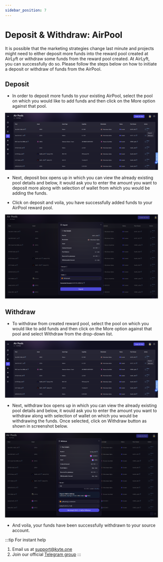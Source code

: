 ```yaml
---
sidebar_position: 7
---
```


# Deposit & Withdraw: AirPool

It is possible that the marketing strategies change last minute and projects might need to either deposit more funds into the reward pool created at AirLyft or withdraw some funds from the reward pool created. At AirLyft, you can successfully do so. Please follow the steps below on how to initiate a deposit or withdraw of funds from the AirPool. 

## Deposit

- In order to deposit more funds to your existing AirPool, select the pool on which you would like to add funds and then click on the More option against that pool. 

![Deposit Fund](../images/depositairpool.png)

- Next, deposit box opens up in which you can view the already existing pool details and below, it would ask you to enter the amount you want to deposit more along with selection of wallet from which you would be adding the funds.

- Click on deposit and voila, you have successfully added funds to your AirPool reward pool.

![deposit final](../images/depositfinal.png)

## Withdraw

- To withdraw from created reward pool, select the pool on which you would like to add funds and then click on the More option against that pool and select Withdraw from the drop-down list.

![Deposit Fund](../images/depositairpool.png)

- Next, withdraw box opens up in which you can view the already existing pool details and below, it would ask you to enter the amount you want to withdraw along with selection of wallet on which you would be withdrawing the funds. Once selected, click on Withdraw button as shown in screenshot below.

![Withdraw Final](../images/withdrawfinal.png)

- And voila, your funds have been successfully withdrawn to your source account. 

:::tip For instant help
1. Email us at support@kyte.one
2. Join our official [Telegram group](https://t.me/kyteone)
::: 